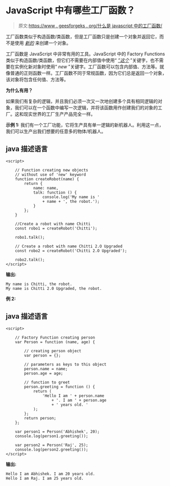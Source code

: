 # JavaScript 中有哪些工厂函数？

> 原文:[https://www . geesforgeks . org/什么是 javascript 中的工厂函数/](https://www.geeksforgeeks.org/what-are-factory-functions-in-javascript/)

工厂函数类似于构造函数/类函数，但是工厂函数只是创建一个对象并返回它，而不是使用 [*新的*](https://www.geeksforgeeks.org/javascript-new-keyword/) 来创建一个对象。

工厂函数是 JavaScript 中非常有用的工具。JavaScript 中的 Factory Functions 类似于构造函数/类函数，但它们不需要在内部值中使用“ [*”这个*](https://www.geeksforgeeks.org/this-in-javascript/) ”关键字，也不需要在实例化新对象时使用“ *new* ”关键字。工厂函数可以包含内部值、方法等。就像普通的正则函数一样。工厂函数不同于常规函数，因为它们总是返回一个对象，该对象将包含任何值、方法等。

**为什么有用？**

如果我们有复杂的逻辑，并且我们必须一次又一次地创建多个具有相同逻辑的对象，我们可以在一个函数中编写一次逻辑，并将该函数用作创建我们的对象的工厂。这和现实世界的工厂生产产品完全一样。

**示例 1:** 我们有一个工厂功能，它将生产具有单一逻辑的新机器人。利用这一点，我们可以生产出我们想要的任意多的物体/机器人。

## java 描述语言

```
<script>

    // Function creating new objects 
    // without use of 'new' keyword
    function createRobot(name) {
        return {
            name: name,
            talk: function () {
                console.log('My name is ' 
                + name + ', the robot.');
            }
        };
    }

    //Create a robot with name Chitti
    const robo1 = createRobot('Chitti');

    robo1.talk();

    // Create a robot with name Chitti 2.O Upgraded
    const robo2 = createRobot('Chitti 2.O Upgraded');

    robo2.talk();
</script>
```

**输出:**

```
My name is Chitti, the robot.
My name is Chitti 2.0 Upgraded, the robot.
```

**例 2:**

## java 描述语言

```
<script>

    // Factory Function creating person
    var Person = function (name, age) {

        // creating person object
        var person = {};

        // parameters as keys to this object  
        person.name = name;
        person.age = age;

        // function to greet
        person.greeting = function () {
            return (
                'Hello I am ' + person.name 
                    + '. I am ' + person.age 
                    + ' years old. '
            );
        };
        return person;
    };

    var person1 = Person('Abhishek', 20);
    console.log(person1.greeting());

    var person2 = Person('Raj', 25);
    console.log(person2.greeting());
</script>
```

**输出:**

```
Hello I am Abhishek. I am 20 years old. 
Hello I am Raj. I am 25 years old. 
```